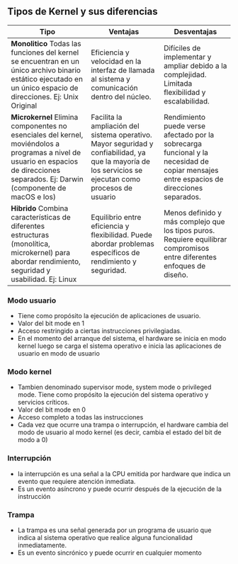 ## Tipos de Kernel y sus diferencias
| Tipo | Ventajas | Desventajas |
| --- | -----------| -----| 
| **Monolitico** Todas las funciones del kernel se encuentran en un único archivo binario estático ejecutado en un único espacio de direcciones. Ej: Unix Original | Eficiencia y velocidad en la interfaz de llamada al sistema y comunicación dentro del núcleo. | Difíciles de implementar y ampliar debido a la complejidad. Limitada flexibilidad y escalabilidad. | 
| **Microkernel** Elimina componentes no esenciales del kernel, moviéndolos a programas a nivel de usuario en espacios de direcciones separados. Ej: Darwin (componente de macOS e Ios) | Facilita la ampliación del sistema operativo. Mayor seguridad y confiabilidad, ya que la mayoría de los servicios se ejecutan como procesos de usuario | Rendimiento puede verse afectado por la sobrecarga funcional y la necesidad de copiar mensajes entre espacios de direcciones separados. | 
| **Hibrido** Combina características de diferentes estructuras (monolítica, microkernel) para abordar rendimiento, seguridad y usabilidad. Ej: Linux | Equilibrio entre eficiencia y flexibilidad. Puede abordar problemas específicos de rendimiento y seguridad. | Menos definido y más complejo que los tipos puros. Requiere equilibrar compromisos entre diferentes enfoques de diseño. | 


### Modo usuario
- Tiene como propósito la ejecución de aplicaciones de usuario.
- Valor del bit mode en 1
- Acceso restringido a ciertas instrucciones privilegiadas.
- En el momento del arranque del sistema, el hardware se inicia en modo kernel luego se carga el sistema operativo e inicia las aplicaciones de usuario en modo de usuario

### Modo kernel 
- Tambien denominado supervisor mode, system mode o privileged mode. Tiene como propósito la ejecución del sistema operativo y servicios críticos.
- Valor del bit mode en 0
- Acceso completo a todas las instrucciones
- Cada vez que ocurre una trampa o interrupción, el hardware cambia del modo de usuario al modo kernel (es decir, cambia el estado del bit de modo a 0)

### Interrupción 
- la interrupción es una señal a la CPU emitida por hardware que indica un evento que requiere atención inmediata.
- Es un evento asíncrono y puede ocurrir después de la ejecución de la instrucción

### Trampa 
- La trampa es una señal generada por un programa de usuario que indica al sistema operativo que realice alguna funcionalidad inmediatamente.
- Es un evento sincrónico y puede ocurrir en cualquier momento 



 